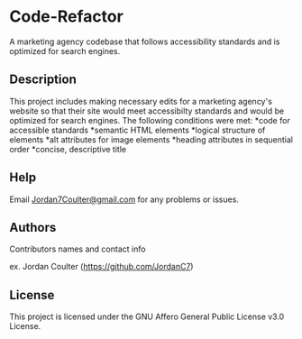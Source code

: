# Code-Refactor

A marketing agency codebase that follows accessibility standards and is optimized for search engines. 

## Description

This project includes making necessary edits for a marketing agency's website so that their site would meet accessibilty standards and would be optimized for search engines. The following conditions were met:
*code for accessible standards
*semantic HTML elements
*logical structure of elements
*alt attributes for image elements
*heading attributes in sequential order
*concise, descriptive title 

## Help

Email Jordan7Coulter@gmail.com for any problems or issues. 

## Authors

Contributors names and contact info

ex. Jordan Coulter (https://github.com/JordanC7)

## License

This project is licensed under the GNU Affero General Public License v3.0 License.

